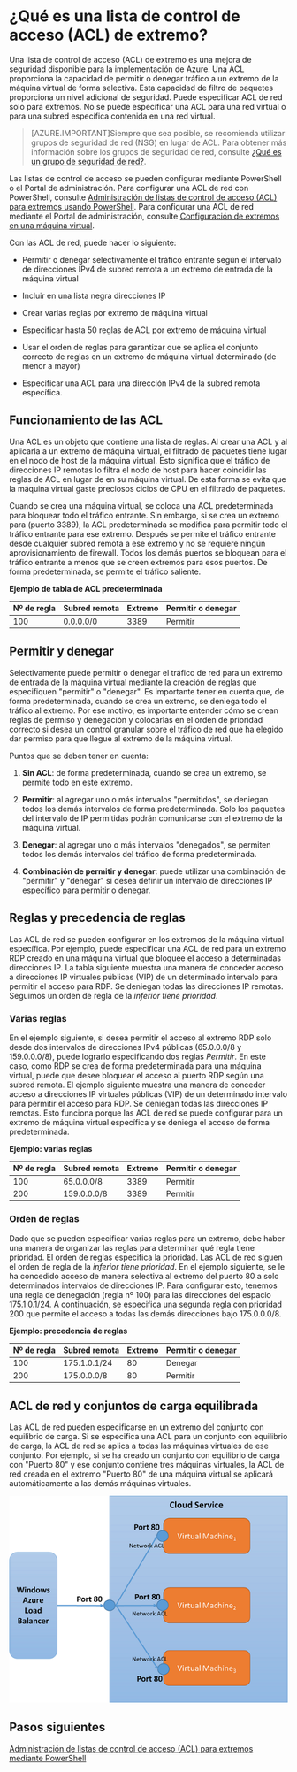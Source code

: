 <properties 
   pageTitle="¿Qué es una lista de control de acceso (ACL) de red?"
   description="Más información acerca de las ACL"
   services="virtual-network"
   documentationCenter="na"
   authors="telmosampaio"
   manager="carolz"
   editor="tysonn" />
<tags 
   ms.service="virtual-network"
   ms.devlang="na"
   ms.topic="article"
   ms.tgt_pltfrm="na"
   ms.workload="infrastructure-services"
   ms.date="09/22/2015"
   ms.author="telmos" />

# ¿Qué es una lista de control de acceso (ACL) de extremo?

Una lista de control de acceso (ACL) de extremo es una mejora de seguridad disponible para la implementación de Azure. Una ACL proporciona la capacidad de permitir o denegar tráfico a un extremo de la máquina virtual de forma selectiva. Esta capacidad de filtro de paquetes proporciona un nivel adicional de seguridad. Puede especificar ACL de red solo para extremos. No se puede especificar una ACL para una red virtual o para una subred específica contenida en una red virtual.

> [AZURE.IMPORTANT]Siempre que sea posible, se recomienda utilizar grupos de seguridad de red (NSG) en lugar de ACL. Para obtener más información sobre los grupos de seguridad de red, consulte [¿Qué es un grupo de seguridad de red?](../virtual-networks-nsg).

Las listas de control de acceso se pueden configurar mediante PowerShell o el Portal de administración. Para configurar una ACL de red con PowerShell, consulte [Administración de listas de control de acceso (ACL) para extremos usando PowerShell](virtual-networks-acl-powershell.md). Para configurar una ACL de red mediante el Portal de administración, consulte [Configuración de extremos en una máquina virtual](../virtual-machines-set-up-endpoints/).

Con las ACL de red, puede hacer lo siguiente:

- Permitir o denegar selectivamente el tráfico entrante según el intervalo de direcciones IPv4 de subred remota a un extremo de entrada de la máquina virtual

- Incluir en una lista negra direcciones IP

- Crear varias reglas por extremo de máquina virtual

- Especificar hasta 50 reglas de ACL por extremo de máquina virtual

- Usar el orden de reglas para garantizar que se aplica el conjunto correcto de reglas en un extremo de máquina virtual determinado (de menor a mayor)

- Especificar una ACL para una dirección IPv4 de la subred remota específica.

## Funcionamiento de las ACL

Una ACL es un objeto que contiene una lista de reglas. Al crear una ACL y al aplicarla a un extremo de máquina virtual, el filtrado de paquetes tiene lugar en el nodo de host de la máquina virtual. Esto significa que el tráfico de direcciones IP remotas lo filtra el nodo de host para hacer coincidir las reglas de ACL en lugar de en su máquina virtual. De esta forma se evita que la máquina virtual gaste preciosos ciclos de CPU en el filtrado de paquetes.

Cuando se crea una máquina virtual, se coloca una ACL predeterminada para bloquear todo el tráfico entrante. Sin embargo, si se crea un extremo para (puerto 3389), la ACL predeterminada se modifica para permitir todo el tráfico entrante para ese extremo. Después se permite el tráfico entrante desde cualquier subred remota a ese extremo y no se requiere ningún aprovisionamiento de firewall. Todos los demás puertos se bloquean para el tráfico entrante a menos que se creen extremos para esos puertos. De forma predeterminada, se permite el tráfico saliente.

**Ejemplo de tabla de ACL predeterminada**

| **Nº de regla** | **Subred remota** | **Extremo** | **Permitir o denegar** |
|--------|---------------|----------|-------------|
| 100 | 0\.0.0.0/0 | 3389 | Permitir |

## Permitir y denegar

Selectivamente puede permitir o denegar el tráfico de red para un extremo de entrada de la máquina virtual mediante la creación de reglas que especifiquen "permitir" o "denegar". Es importante tener en cuenta que, de forma predeterminada, cuando se crea un extremo, se deniega todo el tráfico al extremo. Por ese motivo, es importante entender cómo se crean reglas de permiso y denegación y colocarlas en el orden de prioridad correcto si desea un control granular sobre el tráfico de red que ha elegido dar permiso para que llegue al extremo de la máquina virtual.

Puntos que se deben tener en cuenta:

1. **Sin ACL**: de forma predeterminada, cuando se crea un extremo, se permite todo en este extremo.

1. **Permitir**: al agregar uno o más intervalos "permitidos", se deniegan todos los demás intervalos de forma predeterminada. Solo los paquetes del intervalo de IP permitidas podrán comunicarse con el extremo de la máquina virtual.

1. **Denegar**: al agregar uno o más intervalos "denegados", se permiten todos los demás intervalos del tráfico de forma predeterminada.

1. **Combinación de permitir y denegar**: puede utilizar una combinación de "permitir" y "denegar" si desea definir un intervalo de direcciones IP específico para permitir o denegar.

## Reglas y precedencia de reglas

Las ACL de red se pueden configurar en los extremos de la máquina virtual específica. Por ejemplo, puede especificar una ACL de red para un extremo RDP creado en una máquina virtual que bloquee el acceso a determinadas direcciones IP. La tabla siguiente muestra una manera de conceder acceso a direcciones IP virtuales públicas (VIP) de un determinado intervalo para permitir el acceso para RDP. Se deniegan todas las direcciones IP remotas. Seguimos un orden de regla de la *inferior tiene prioridad*.

### Varias reglas

En el ejemplo siguiente, si desea permitir el acceso al extremo RDP solo desde dos intervalos de direcciones IPv4 públicas (65.0.0.0/8 y 159.0.0.0/8), puede lograrlo especificando dos reglas *Permitir*. En este caso, como RDP se crea de forma predeterminada para una máquina virtual, puede que desee bloquear el acceso al puerto RDP según una subred remota. El ejemplo siguiente muestra una manera de conceder acceso a direcciones IP virtuales públicas (VIP) de un determinado intervalo para permitir el acceso para RDP. Se deniegan todas las direcciones IP remotas. Esto funciona porque las ACL de red se puede configurar para un extremo de máquina virtual específica y se deniega el acceso de forma predeterminada.

**Ejemplo: varias reglas**

| **Nº de regla** | **Subred remota** | **Extremo** | **Permitir o denegar** |
|--------|---------------|----------|-------------|
| 100 | 65\.0.0.0/8 | 3389 | Permitir |
| 200 | 159\.0.0.0/8 | 3389 | Permitir |

### Orden de reglas

Dado que se pueden especificar varias reglas para un extremo, debe haber una manera de organizar las reglas para determinar qué regla tiene prioridad. El orden de reglas especifica la prioridad. Las ACL de red siguen el orden de regla de la *inferior tiene prioridad*. En el ejemplo siguiente, se le ha concedido acceso de manera selectiva al extremo del puerto 80 a solo determinados intervalos de direcciones IP. Para configurar esto, tenemos una regla de denegación (regla nº 100) para las direcciones del espacio 175.1.0.1/24. A continuación, se especifica una segunda regla con prioridad 200 que permite el acceso a todas las demás direcciones bajo 175.0.0.0/8.

**Ejemplo: precedencia de reglas**

| **Nº de regla** | **Subred remota** | **Extremo** | **Permitir o denegar** |
|--------|---------------|----------|-------------|
| 100 | 175\.1.0.1/24 | 80 | Denegar |
| 200 | 175\.0.0.0/8 | 80 | Permitir |

## ACL de red y conjuntos de carga equilibrada

Las ACL de red pueden especificarse en un extremo del conjunto con equilibrio de carga. Si se especifica una ACL para un conjunto con equilibrio de carga, la ACL de red se aplica a todas las máquinas virtuales de ese conjunto. Por ejemplo, si se ha creado un conjunto con equilibrio de carga con "Puerto 80" y ese conjunto contiene tres máquinas virtuales, la ACL de red creada en el extremo "Puerto 80" de una máquina virtual se aplicará automáticamente a las demás máquinas virtuales.

![ACL de red y conjuntos de carga equilibrada](./media/virtual-networks-acl/IC674733.png)

## Pasos siguientes

[Administración de listas de control de acceso (ACL) para extremos mediante PowerShell](../virtual-networks-acl-powershell)

<!---HONumber=Oct15_HO3-->
